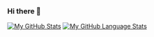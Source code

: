 ### Hi there 👋

<!--
**frugalcodes/frugalcodes** is a ✨ _special_ ✨ repository because its `README.md` (this file) appears on your GitHub profile.

Here are some ideas to get you started:

- 🔭 I’m currently working on ...
- 🌱 I’m currently learning ...
- 👯 I’m looking to collaborate on ...
- 🤔 I’m looking for help with ...
- 💬 Ask me about ...
- 📫 How to reach me: ...
- 😄 Pronouns: ...
- ⚡ Fun fact: ...
-->
[![My GitHub Stats](https://github-readme-stats.vercel.app/api/?username=frugalcodes&count_private=true&theme=tokyonight&showicons=true)]()
[![My GitHub Language Stats](https://github-readme-stats.vercel.app/api/top-langs/?username=frugalcodes&langs_count=5&theme=tokyonight)]()
